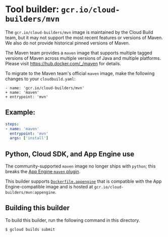 # Tool builder: `gcr.io/cloud-builders/mvn`

The `gcr.io/cloud-builders/mvn` image is maintained by the Cloud Build team,
but it may not support the most recent features or versions of Maven. We also do
not provide historical pinned versions of Maven.

The Maven team provides a `maven` image that supports multiple tagged versions
of Maven across multiple versions of Java and multiple platforms. Please visit
https://hub.docker.com/_/maven for details.

To migrate to the Maven team's official `maven` image, make the following
changes to your `cloudbuild.yaml`:

```
- name: 'gcr.io/cloud-builders/mvn'
+ name: 'maven'
+ entrypoint: 'mvn'
```

## Example:

```yaml
steps:
- name: 'maven'
  entrypoint: 'mvn'
  args: ['install']
```

## Python, Cloud SDK, and App Engine use

The community-supported `maven` image no longer ships with `python`; this breaks
the [App Engine `maven`
plugin](https://cloud.google.com/appengine/docs/standard/java/using-maven).

This builder supports 
[`Dockerfile.appengine`](Dockerfile.appengine) that is compatible with the
App Engine-compatible image and is hosted at
`gcr.io/cloud-builders/mvn:appengine`.

## Building this builder

To build this builder, run the following command in this directory.

    $ gcloud builds submit
